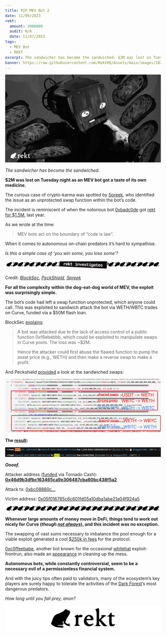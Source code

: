 ```yaml
---
title: RIP MEV Bot 2
date: 11/09/2023
rekt:
  amount: 2000000
  audit: N/A
  date: 11/07/2023
tags:
  - MEV Bot
  - REKT
excerpt: The sandwicher has become the sandwiched. $2M was lost on Tuesday night as an MEV bot got a taste of its own medicine. Is this a simple case of ‘you win some, you lose some’?
banner: https://raw.githubusercontent.com/RektHQ/Assets/main/images/2023/01/mevbot-header.png
---
```


![](https://raw.githubusercontent.com/RektHQ/Assets/main/images/2023/01/mevbot-header.png)

_The sandwicher has become the sandwiched._

**$2M was lost on Tuesday night as an MEV bot got a taste of its own medicine.**

The curious case of crypto-karma was spotted by [Spreek](https://twitter.com/spreekaway/status/1722040126614761790), who identified the issue as an unprotected swap function within the bot’s code.

The incident is reminiscent of when the notorious bot [0xbadc0de](https://etherscan.io/address/0xbadc0defafcf6d4239bdf0b66da4d7bd36fcf05a) got [rekt for $1.5M](https://rekt.news/ripmevbot/), last year.

As we wrote at the time:

>MEV bots act on the boundary of “code is law”.

When it comes to autonomous on-chain predators it’s hard to sympathise.

_Is this a simple case of ‘you win some, you lose some’?_

![](https://raw.githubusercontent.com/RektHQ/Assets/main/images/2021/09/rekt-investigates-linebreak.png)

Credit: _[BlockSec](https://twitter.com/BlockSecTeam/status/1722101942061601052), [PeckShield](https://twitter.com/PeckShieldAlert/status/1722046149329363178), [Spreek](https://twitter.com/spreekaway/status/1722040126614761790)_

**For all the complexity within the dog-eat-dog world of MEV, the exploit was surprisingly simple.**

The bot’s code had left a swap function unprotected, which anyone could call. This was exploited to sandwich attack the bot via WETH/WBTC trades on Curve, funded via a $50M flash loan.

BlockSec [explains](https://twitter.com/BlockSecTeam/status/1722101942061601052):

>A bot was attacked due to the lack of access control of a public function 0xf6ebebbb, which could be exploited to manipulate swaps in Curve pools. The loss was ~$2M.
>
>Hence the attacker could first abuse the flawed function to pump the asset price (e.g., WETH) and then make a reverse swap to make a profit.

And Peckshield [provided](https://twitter.com/PeckShieldAlert/status/1722046149329363178) a look at the sandwiched swaps:

![](https://raw.githubusercontent.com/RektHQ/Assets/main/images/2023/01/mevbot-code.png)

**The [result](https://twitter.com/spreekaway/status/1722040126614761790/photo/2):**

![](https://raw.githubusercontent.com/RektHQ/Assets/main/images/2023/01/mevbot-swap.png)

**_Oooof._**

Attacker address ([funded](https://etherscan.io/tx/0x4dadcadec09e6b92febcbc005409ddfa0367ae9e459fa1c7de7b5525b842d875) via Tornado Cash): **[0x46d9b3dfbc163465ca9e306487cba60bc438f5a2](https://etherscan.io/address/0x46d9b3dfbc163465ca9e306487cba60bc438f5a2)**

Attack tx: [0xbc08860c…](https://etherscan.io/tx/0xbc08860cd0a08289c41033bdc84b2bb2b0c54a51ceae59620ed9904384287a38)

Victim address: [0x05f016765c6c601fd05a10dba1abe21a04f924a5](https://etherscan.io/address/0x05f016765c6c601fd05a10dba1abe21a04f924a5)

![](https://raw.githubusercontent.com/RektHQ/Assets/main/images/2021/03/rekt-linebreak.png)

**Whenever large amounts of money move in DeFi, things tend to work out nicely for Curve (_though [not always](https://rekt.news/curve-vyper-rekt/)_), and this incident was no exception.**

The swapping of vast sums necessary to imbalance the pool enough for a viable exploit generated a cool [$250k in fees](https://twitter.com/CurveCap/status/1722231234259238950) for the protocol.

[0xc0ffeebabe](https://etherscan.io/address/0xc0ffeebabe5d496b2dde509f9fa189c25cf29671), another bot known for the occasional [whitehat](https://rekt.news/curve-vyper-rekt/) exploit-frontrun, also made an [appearance](https://twitter.com/CurveCap/status/1722231231813988491) in cleaning up the mess.

**Autonomous bots, while constantly controversial, seem to be a necessary evil of a permissionless financial system.**

And with the juicy tips often paid to validators, many of the ecosystem’s key players are surely happy to tolerate the activities of the [Dark Forest](https://rekt.news/return-to-the-dark-forest/)’s most dangerous predators.

_How long until you fall prey, anon?_

![](https://raw.githubusercontent.com/RektHQ/Assets/main/images/2021/08/rekt-outline-conc.png)
